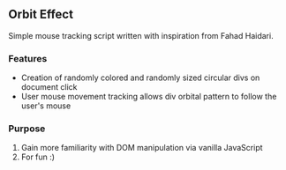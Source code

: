 ## Orbit Effect
Simple mouse tracking script written with inspiration from Fahad Haidari.
### Features
- Creation of randomly colored and randomly sized circular divs on document click
- User mouse movement tracking allows div orbital pattern to follow the user's mouse

### Purpose
1) Gain more familiarity with DOM manipulation via vanilla JavaScript
2) For fun :)